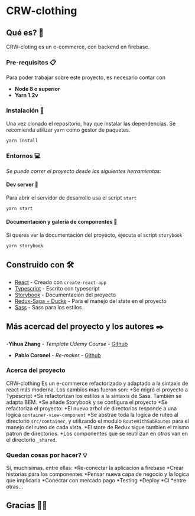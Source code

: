 # CRW-clothing

## Qué es? 🚀

CRW-cloting es un e-commerce, con backend en firebase.

### Pre-requisitos 📋

Para poder trabajar sobre este proyecto, es necesario contar con

- **Node 8 o superior**
- **Yarn 1.2v**

### Instalación 💾

Una vez clonado el repositorio, hay que instalar las dependencias.
Se recomienda utilizar `yarn` como gestor de paquetes.

```bash
yarn install
```

### Entornos 💻

_Se puede correr el proyecto desde las siguientes herramientas:_

#### Dev server 🔧

Para abrir el servidor de desarrollo usa el script `start`

```bash
yarn start
```

#### Documentación y galería de componentes 📁

Si querés ver la documentación del proyecto, ejecuta el script `storybook`

```bash
yarn storybook
```

## Construido con 🛠️

- [React](https://es.reactjs.org/) - Creado con `create-react-app`
- [Typescript](https://www.typescriptlang.org/) - Escrito con typescript
- [Storybook](https://storybook.js.org/) - Documentación del proyecto
- [Redux-Saga + Ducks](https://github.com/erikras/ducks-modular-redux) - Para el manejo del state en el proyecto
- [Sass](https://sass-lang.com/) - Sass para los estilos.

## Más acercad del proyecto y los autores ✒️

-**Yihua Zhang** - _Template Udemy Course_ - [Github](https://github.com/ZhangMYihua/lesson-34)

- **Pablo Coronel** - _Re-maker_ - [Github](https://github.com/pablitxn)

### Acerca del proyecto

  CRW-clothing Es un e-commerce refactorizado y adaptado a la sintaxis de react más moderna. Los cambios mas fueron son:
    *Se migró el proyecto a Typescript
    *Se refactorizan los estilos a la sintaxis de Sass. También se adapta BEM.
    *Se añade Storybook y se configura el proyecto
    *Se refactoriza el proyecto:
      *El nuevo arbol de directorios responde a una logica `container-view-component`
      *Se abstrae toda la logica de ruteo al directorio `src/container`, y utilizando el modulo `RouteWithSubRoutes` para el manejo del ruteo de cada vista.
      *El store de Redux sigue tambien el mismo patron de directorios.
      *Los componentes que se reutilizan en otros van en el directorio `_shared`.

### Quedan cosas por hacer? 💡

  Sí, muchisimas. entre ellas:
    *Re-conectar la aplicacion a firebase
    *Crear historias para los componentes
    *Pensar nueva capa de negocio y  la logica que implicaria
    *Conectar con mercado pago
    *Testing
    *Deploy
    *CI
    *entre otras...

## Gracias 🧘‍♂️